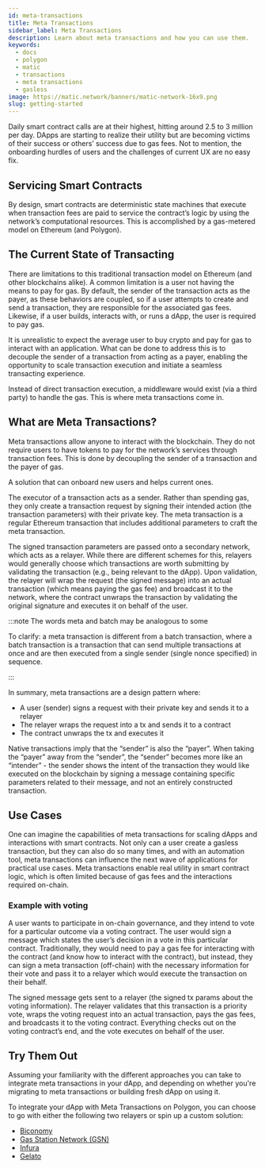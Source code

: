 ```yaml
---
id: meta-transactions
title: Meta Transactions
sidebar_label: Meta Transactions
description: Learn about meta transactions and how you can use them.
keywords:
  - docs
  - polygon
  - matic
  - transactions
  - meta transactions
  - gasless
image: https://matic.network/banners/matic-network-16x9.png
slug: getting-started
---
```


Daily smart contract calls are at their highest, hitting around 2.5 to 3 million per day. 
DApps are starting to realize their utility but are becoming victims of their success or others’ 
success due to gas fees. Not to mention, the onboarding hurdles of users and the challenges of current 
UX are no easy fix.

## Servicing Smart Contracts

By design, smart contracts are deterministic state machines that execute when transaction fees are 
paid to service the contract’s logic by using the network’s computational resources. 
This is accomplished by a gas-metered model on Ethereum (and Polygon).

## The Current State of Transacting

There are limitations to this traditional transaction model on Ethereum (and other blockchains alike). 
A common limitation is a user not having the means to pay for gas. By default, the sender of the 
transaction acts as the payer, as these behaviors are coupled, so if a user attempts to create and send 
a transaction, they are responsible for the associated gas fees. Likewise, if a user builds, interacts 
with, or runs a dApp, the user is required to pay gas.

It is unrealistic to expect the average user to buy crypto and pay for gas to interact with an 
application. What can be done to address this is to decouple the sender of a transaction from acting 
as a payer, enabling the opportunity to scale transaction execution and initiate a seamless transacting 
experience.

Instead of direct transaction execution, a middleware would exist (via a third party) to handle the gas. 
This is where meta transactions come in. 

## What are Meta Transactions?

Meta transactions allow anyone to interact with the blockchain. They do not require users to have 
tokens to pay for the network’s services through transaction fees. This is done by decoupling the 
sender of a transaction and the payer of gas. 

A solution that can onboard new users and helps current ones.

The executor of a transaction acts as a sender. Rather than spending gas, they only create a 
transaction request by signing their intended action (the transaction parameters) with their private 
key. The meta transaction is a regular Ethereum transaction that includes additional parameters to craft 
the meta transaction.

The signed transaction parameters are passed onto a secondary network, which acts as a relayer. 
While there are different schemes for this, relayers would generally choose which transactions are worth 
submitting by validating the transaction (e.g., being relevant to the dApp). Upon validation, the relayer 
will wrap the request (the signed message) into an actual transaction (which means paying the gas fee) 
and broadcast it to the network, where the contract unwraps the transaction by validating the original 
signature and executes it on behalf of the user.

:::note The words meta and batch may be analogous to some

To clarify: a meta transaction is different from a batch transaction, where a batch transaction is 
a transaction that can send multiple transactions at once and are then executed from a single sender 
(single nonce specified) in sequence.

:::

In summary, meta transactions are a design pattern where:

* A user (sender) signs a request with their private key and sends it to a relayer
* The relayer wraps the request into a tx and sends it to a contract 
* The contract unwraps the tx and executes it

Native transactions imply that the “sender” is also the “payer”. When taking the “payer” away from 
the “sender”, the “sender” becomes more like an “intender” - the sender shows the intent of the transaction 
they would like executed on the blockchain by signing a message containing specific parameters related to 
their message, and not an entirely constructed transaction.

## Use Cases

One can imagine the capabilities of meta transactions for scaling dApps and interactions with smart contracts. 
Not only can a user create a gasless transaction, but they can also do so many times, and with an automation 
tool, meta transactions can influence the next wave of applications for practical use cases. Meta transactions 
enable real utility in smart contract logic, which is often limited because of gas fees and the interactions 
required on-chain.

### Example with voting

A user wants to participate in on-chain governance, and they intend to vote for a particular outcome via a 
voting contract. The user would sign a message which states the user’s decision in a vote in this particular 
contract. Traditionally, they would need to pay a gas fee for interacting with the contract (and know how to 
interact with the contract), but instead, they can sign a meta transaction (off-chain) with the necessary 
information for their vote and pass it to a relayer which would execute the transaction on their behalf. 

The signed message gets sent to a relayer (the signed tx params about the voting information). The relayer 
validates that this transaction is a priority vote, wraps the voting request into an actual transaction, 
pays the gas fees, and broadcasts it to the voting contract. Everything checks out on the voting contract’s 
end, and the vote executes on behalf of the user.

## Try Them Out

Assuming your familiarity with the different approaches you can take to integrate meta transactions in your 
dApp, and depending on whether you're migrating to meta transactions or building fresh dApp on using it.

To integrate your dApp with Meta Transactions on Polygon, you can choose to go with either the following two 
relayers or spin up a custom solution:

* [Biconomy](https://docs.biconomy.io/products/enable-gasless-transactions)
* [Gas Station Network (GSN)](https://docs.opengsn.org/#ethereum-gas-station-network-gsn)
* [Infura](https://infura.io/product/ethereum/transactions-itx)
* [Gelato](https://docs.gelato.network/developer-products/gelato-relay-sdk)
